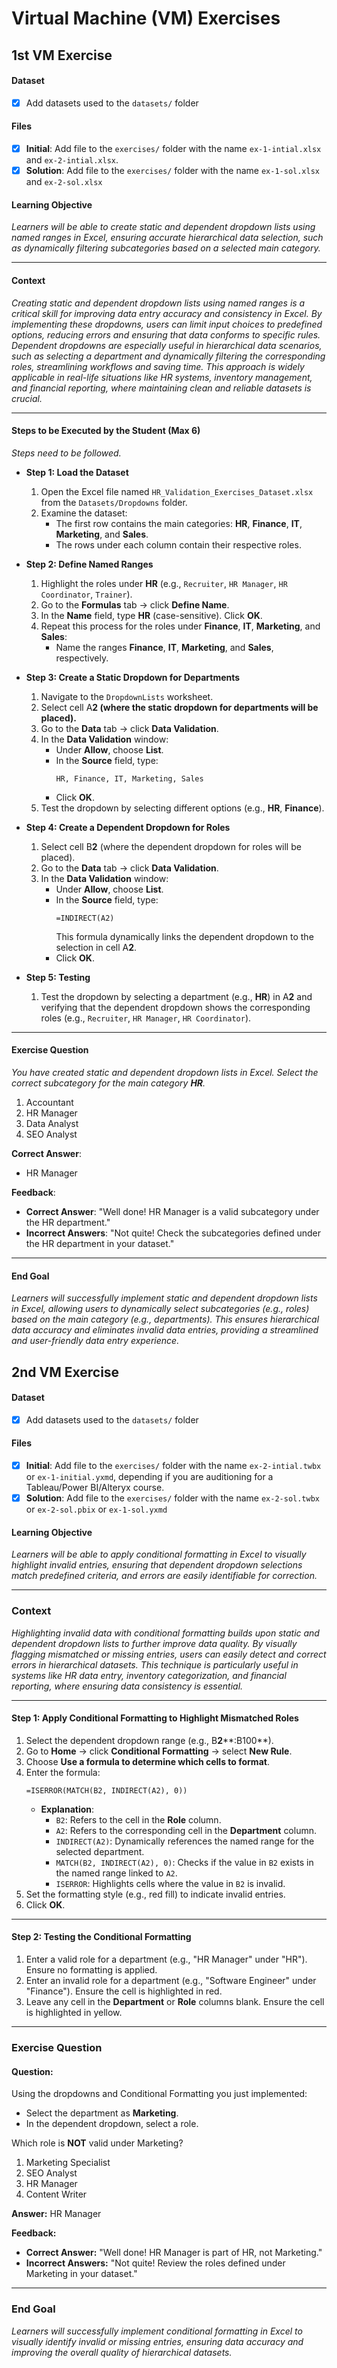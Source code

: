 # Virtual Machine (VM) Exercises

## 1st VM Exercise

#### Dataset

- [x] Add datasets used to the `datasets/` folder

#### Files

- [x] **Initial**: Add file to the `exercises/`  folder with the name `ex-1-intial.xlsx` and `ex-2-intial.xlsx`.
- [x] **Solution**: Add file to the `exercises/`  folder with the name `ex-1-sol.xlsx` and `ex-2-sol.xlsx`

#### Learning Objective

*Learners will be able to create static and dependent dropdown lists using named ranges in Excel, ensuring accurate hierarchical data selection, such as dynamically filtering subcategories based on a selected main category.*

---

#### Context

*Creating static and dependent dropdown lists using named ranges is a critical skill for improving data entry accuracy and consistency in Excel. By implementing these dropdowns, users can limit input choices to predefined options, reducing errors and ensuring that data conforms to specific rules. Dependent dropdowns are especially useful in hierarchical data scenarios, such as selecting a department and dynamically filtering the corresponding roles, streamlining workflows and saving time. This approach is widely applicable in real-life situations like HR systems, inventory management, and financial reporting, where maintaining clean and reliable datasets is crucial.*

---

#### Steps to be Executed by the Student (Max 6)

*Steps need to be followed.*

- **Step 1: Load the Dataset**

  1. Open the Excel file named `HR_Validation_Exercises_Dataset.xlsx` from the `Datasets/Dropdowns` folder.
  2. Examine the dataset:
     - The first row contains the main categories: **HR**, **Finance**, **IT**, **Marketing**, and **Sales**.
     - The rows under each column contain their respective roles.

- **Step 2: Define Named Ranges**

  1. Highlight the roles under **HR** (e.g., `Recruiter`, `HR Manager`, `HR Coordinator`, `Trainer`).
  2. Go to the **Formulas** tab → click **Define Name**.
  3. In the **Name** field, type **HR** (case-sensitive). Click **OK**.
  4. Repeat this process for the roles under **Finance**, **IT**, **Marketing**, and **Sales**:
     - Name the ranges **Finance**, **IT**, **Marketing**, and **Sales**, respectively.

- **Step 3: Create a Static Dropdown for Departments**

  1. Navigate to the `DropdownLists` worksheet.
  2. Select cell A**2 (where the static dropdown for departments will be placed).**
  3. Go to the **Data** tab → click **Data Validation**.
  4. In the **Data Validation** window:
     - Under **Allow**, choose **List**.
     - In the **Source** field, type:
       ```
       HR, Finance, IT, Marketing, Sales
       ```
     - Click **OK**.
  5. Test the dropdown by selecting different options (e.g., **HR**, **Finance**).

- **Step 4: Create a Dependent Dropdown for Roles**

  1. Select cell B**2** (where the dependent dropdown for roles will be placed).
  2. Go to the **Data** tab → click **Data Validation**.
  3. In the **Data Validation** window:
     - Under **Allow**, choose **List**.
     - In the **Source** field, type:
       ```excel
       =INDIRECT(A2)
       ```
       This formula dynamically links the dependent dropdown to the selection in cell A**2**.
     - Click **OK**.

- **Step 5: Testing**

  1. Test the dropdown by selecting a department (e.g., **HR**) in A**2** and verifying that the dependent dropdown shows the corresponding roles (e.g., `Recruiter`, `HR Manager`, `HR Coordinator`).

---

#### Exercise Question

*You have created static and dependent dropdown lists in Excel. Select the correct subcategory for the main category ************HR************.*

1. Accountant
2. HR Manager
3. Data Analyst
4. SEO Analyst

**Correct Answer**:

- HR Manager

**Feedback**:

- **Correct Answer**: "Well done! HR Manager is a valid subcategory under the HR department."
- **Incorrect Answers**: "Not quite! Check the subcategories defined under the HR department in your dataset."

---

#### End Goal

*Learners will successfully implement static and dependent dropdown lists in Excel, allowing users to dynamically select subcategories (e.g., roles) based on the main category (e.g., departments). This ensures hierarchical data accuracy and eliminates invalid data entries, providing a streamlined and user-friendly data entry experience.*


## 2nd VM Exercise

#### Dataset

- [x] Add datasets used to the `datasets/` folder

#### Files

- [x] **Initial**: Add file to the `exercises/`  folder with the name `ex-2-intial.twbx` or `ex-1-initial.yxmd`, depending if you are auditioning for a Tableau/Power BI/Alteryx course.
- [x] **Solution**: Add file to the `exercises/`  folder with the name `ex-2-sol.twbx` or `ex-2-sol.pbix` or `ex-1-sol.yxmd`

#### **Learning Objective**

*Learners will be able to apply conditional formatting in Excel to visually highlight invalid entries, ensuring that dependent dropdown selections match predefined criteria, and errors are easily identifiable for correction.*

---

### **Context**

*Highlighting invalid data with conditional formatting builds upon static and dependent dropdown lists to further improve data quality. By visually flagging mismatched or missing entries, users can easily detect and correct errors in hierarchical datasets. This technique is particularly useful in systems like HR data entry, inventory categorization, and financial reporting, where ensuring data consistency is essential.*

---

#### **Step 1: Apply Conditional Formatting to Highlight Mismatched Roles**

1. Select the dependent dropdown range (e.g., B**2**\*\*:B100\*\*).
2. Go to **Home** → click **Conditional Formatting** → select **New Rule**.
3. Choose **Use a formula to determine which cells to format**.
4. Enter the formula:
   ```excel
   =ISERROR(MATCH(B2, INDIRECT(A2), 0))
   ```
   - **Explanation**:
     - `B2`: Refers to the cell in the **Role** column.
     - `A2`: Refers to the corresponding cell in the **Department** column.
     - `INDIRECT(A2)`: Dynamically references the named range for the selected department.
     - `MATCH(B2, INDIRECT(A2), 0)`: Checks if the value in `B2` exists in the named range linked to `A2`.
     - `ISERROR`: Highlights cells where the value in `B2` is invalid.
5. Set the formatting style (e.g., red fill) to indicate invalid entries.
6. Click **OK**.

---

#### **Step 2: Testing the Conditional Formatting**

1. Enter a valid role for a department (e.g., "HR Manager" under "HR"). Ensure no formatting is applied.
2. Enter an invalid role for a department (e.g., "Software Engineer" under "Finance"). Ensure the cell is highlighted in red.
3. Leave any cell in the **Department** or **Role** columns blank. Ensure the cell is highlighted in yellow.

---

### **Exercise Question**

#### **Question:**

Using the dropdowns and Conditional Formatting you just implemented:

- Select the department as **Marketing**.
- In the dependent dropdown, select a role.

Which role is **NOT** valid under Marketing?

1. Marketing Specialist
2. SEO Analyst
3. HR Manager
4. Content Writer

**Answer:** HR Manager

**Feedback:**

- **Correct Answer:** "Well done! HR Manager is part of HR, not Marketing."
- **Incorrect Answers:** "Not quite! Review the roles defined under Marketing in your dataset."

---

### **End Goal**

*Learners will successfully implement conditional formatting in Excel to visually identify invalid or missing entries, ensuring data accuracy and improving the overall quality of hierarchical datasets.*


